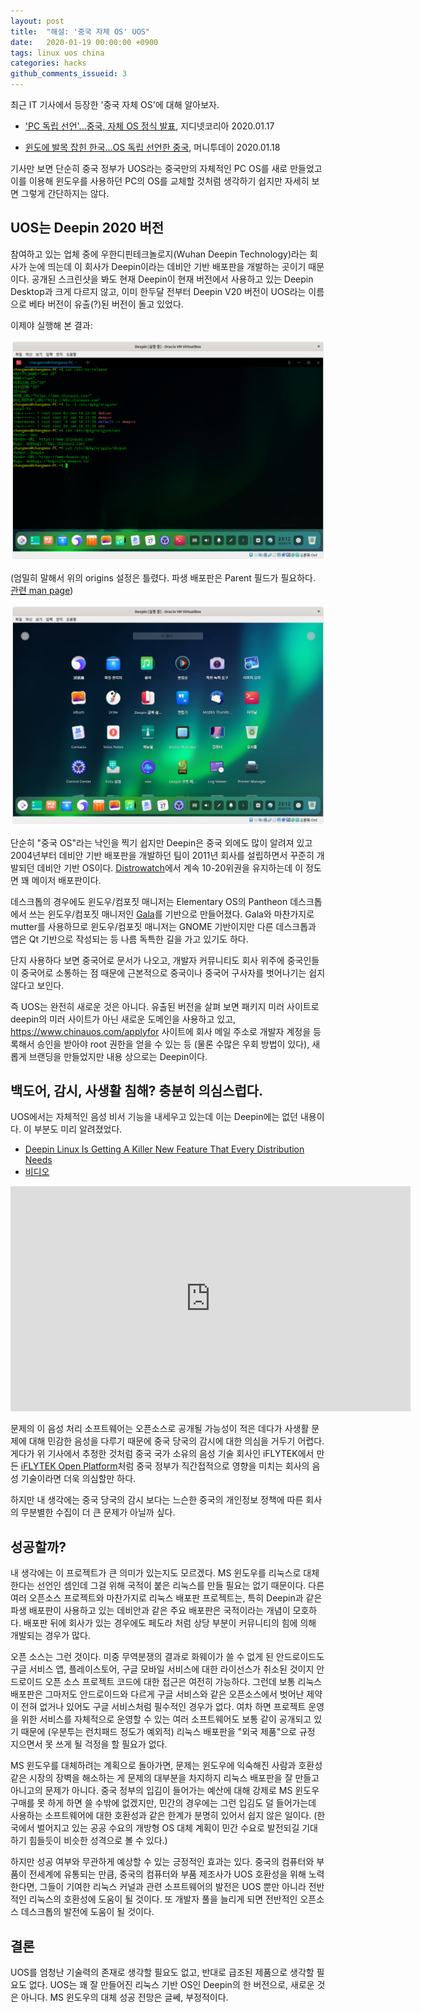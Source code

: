 ```yaml
---
layout: post
title:  "해설: '중국 자체 OS' UOS"
date:   2020-01-19 00:00:00 +0900
tags: linux uos china
categories: hacks
github_comments_issueid: 3
---
```


최근 IT 기사에서 등장한 '중국 자체 OS'에 대해 알아보자.

* ['PC 독립 선언'...중국, 자체 OS 정식
  발표](http://www.zdnet.co.kr/view/?no=20200117084059), 지디넷코리아
  2020.01.17

* [윈도에 발목 잡힌 한국…OS 독립 선언한
  중국](https://news.mt.co.kr/newsEmail.html?no=2020011715132552031&type=1&gubn=undefined),
  머니투데이 2020.01.18

기사만 보면 단순히 중국 정부가 UOS라는 중국만의 자체적인 PC OS를 새로 만들었고
이를 이용해 윈도우를 사용하던 PC의 OS를 교체할 것처럼 생각하기 쉽지만 자세히
보면 그렇게 간단하지는 않다.

## UOS는 Deepin 2020 버전

참여하고 있는 업체 중에 우한디핀테크놀로지(Wuhan Deepin Technology)라는 회사가
눈에 띄는데 이 회사가 Deepin이라는 데비안 기반 배포판을 개발하는 곳이기
때문이다. 공개된 스크린샷을 봐도 현재 Deepin이 현재 버전에서 사용하고 있는
Deepin Desktop과 크게 다르지 않고, 이미 한두달 전부터 Deepin V20 버전이
UOS라는 이름으로 베타 버전이 유출(?)된 버전이 돌고 있었다.

이제야 실행해 본 결과:

![UOS 정보](/assets/img/2020-01/2020-01-19-uos-basic.png)

(엄밀히 말해서 위의 origins 설정은 틀렸다. 파생 배포판은 Parent 필드가 필요하다.
[관련 man page](https://manpages.debian.org/jessie/dpkg-dev/deb-origin.5.en.html))

![UOS 메뉴](/assets/img/2020-01/2020-01-19-uos-menu.png)

단순히 "중국 OS"라는 낙인을 찍기 쉽지만 Deepin은 중국 외에도 많이 알려져 있고
2004년부터 데비안 기반 배포판을 개발하던 팀이 2011년 회사를 설립하면서 꾸준히
개발되던 데비안 기반 OS이다.
[Distrowatch](https://distrowatch.com/table.php?distribution=deepin)에서 계속
10-20위권을 유지하는데 이 정도면 꽤 메이저 배포판이다.

데스크톱의 경우에도 윈도우/컴포짓 매니저는 Elementary OS의 Pantheon
데스크톱에서 쓰는 윈도우/컴포짓 매니저인
[Gala](https://github.com/elementary/gala)를 기반으로 만들어졌다. Gala와
마찬가지로 mutter를 사용하므로 윈도우/컴포짓 매니저는 GNOME 기반이지만 다른
데스크톱과 앱은 Qt 기반으로 작성되는 등 나름 독특한 길을 가고 있기도 하다.

단지 사용하다 보면 중국어로 문서가 나오고, 개발자 커뮤니티도 회사 위주에
중국인들이 중국어로 소통하는 점 때문에 근본적으로 중국이나 중국어 구사자를
벗어나기는 쉽지 않다고 보인다.

즉 UOS는 완전히 새로운 것은 아니다. 유출된 버전을 살펴 보면 패키지 미러
사이트로 deepin의 미러 사이트가 아닌 새로운 도메인을 사용하고 있고,
https://www.chinauos.com/applyfor 사이트에 회사 메일 주소로 개발자 계정을
등록해서 승인을 받아야 root 권한을 얻을 수 있는 등 (물론 수많은 우회 방법이
있다), 새롭게 브랜딩을 만들었지만 내용 상으로는 Deepin이다.

## 백도어, 감시, 사생활 침해? 충분히 의심스럽다.

UOS에서는 자체적인 음성 비서 기능을 내세우고 있는데 이는 Deepin에는 없던
내용이다. 이 부분도 미리 알려졌었다.

* [Deepin Linux Is Getting A Killer New Feature That Every Distribution
  Needs](https://www.forbes.com/sites/jasonevangelho/2019/11/15/it-sure-looks-like-an-ai-voice-assistant-is-coming-to-deepin-linux-v20/#3573b6993dfc)
* [비디오](https://www.youtube.com/watch?v=2p6j-r0ENAY)

<iframe width="640" height="360" src="https://www.youtube.com/embed/2p6j-r0ENAY" frameborder="0" allow="accelerometer; autoplay; encrypted-media; gyroscope; picture-in-picture" allowfullscreen></iframe>

문제의 이 음성 처리 소프트웨어는 오픈소스로 공개될 가능성이 적은 데다가 사생활
문제에 대해 민감한 음성을 다루기 때문에 중국 당국의 감시에 대한 의심을 거두기
어렵다. 게다가 위 기사에서 추정한 것처럼 중국 국가 소유의 음성 기술 회사인
iFLYTEK에서 만든 [iFLYTEK Open Platform](http://global.xfyun.cn/)처럼 중국
정부가 직간접적으로 영향을 미치는 회사의 음성 기술이라면 더욱 의심할만 하다.

하지만 내 생각에는 중국 당국의 감시 보다는 느슨한 중국의 개인정보 정책에 따른
회사의 무분별한 수집이 더 큰 문제가 아닐까 싶다.

## 성공할까?

내 생각에는 이 프로젝트가 큰 의미가 있는지도 모르겠다. MS 윈도우를 리눅스로
대체한다는 선언인 셈인데 그걸 위해 국적이 붙은 리눅스를 만들 필요는 없기
때문이다. 다른 여러 오픈소스 프로젝트와 마찬가지로 리눅스 배포판 프로젝트는,
특히 Deepin과 같은 파생 배포판이 사용하고 있는 데비안과 같은 주요 배포판은
국적이라는 개념이 모호하다. 배포판 뒤에 회사가 있는 경우에도 페도라 처럼 상당
부분이 커뮤니티의 힘에 의해 개발되는 경우가 많다.

오픈 소스는 그런 것이다. 미중 무역분쟁의 결과로 화웨이가 쓸 수 없게 된
안드로이드도 구글 서비스 앱, 플레이스토어, 구글 모바일 서비스에 대한
라이선스가 취소된 것이지 안드로이드 오픈 소스 프로젝트 코드에 대한 접근은
여전히 가능하다. 그런데 보통 리눅스 배포판은 그마저도 안드로이드와 다르게 구글
서비스와 같은 오픈소스에서 벗어난 제약이 전혀 없거나 있어도 구글 서비스처럼
필수적인 경우가 없다. 여차 하면 프로젝트 운영을 위한 서비스를 자체적으로
운영할 수 있는 여러 소프트웨어도 보통 같이 공개되고 있기 때문에 (우분투는
런치패드 정도가 예외적) 리눅스 배포판을 "외국 제품"으로 규정 지으면서 못 쓰게
될 걱정을 할 필요가 없다.

MS 윈도우를 대체하려는 계획으로 돌아가면, 문제는 윈도우에 익숙해진 사람과
호환성 같은 시장의 장벽을 해소하는 게 문제의 대부분을 차지하지 리눅스 배포판을
잘 만들고 아니고의 문제가 아니다. 중국 정부의 입김이 들어가는 예산에 대해
강제로 MS 윈도우 구매를 못 하게 하면 쓸 수밖에 없겠지만, 민간의 경우에는 그런
입김도 덜 들어가는데 사용하는 소프트웨어에 대한 호환성과 같은 한계가 분명히
있어서 쉽지 않은 일이다. (한국에서 벌어지고 있는 공공 수요의 개방형 OS 대체
계획이 민간 수요로 발전되길 기대하기 힘들듯이 비슷한 성격으로 볼 수 있다.)

하지만 성공 여부와 무관하게 예상할 수 있는 긍정적인 효과는 있다. 중국의
컴퓨터와 부품이 전세계에 유통되는 만큼, 중국의 컴퓨터와 부품 제조사가 UOS
호환성을 위해 노력한다면, 그들이 기여한 리눅스 커널과 관련 소프트웨어의 발전은
UOS 뿐만 아니라 전반적인 리눅스의 호환성에 도움이 될 것이다. 또 개발자 풀을
늘리게 되면 전반적인 오픈소스 데스크톱의 발전에 도움이 될 것이다.

## 결론

UOS를 엄청난 기술력의 존재로 생각할 필요도 없고, 반대로 급조된 제품으로 생각할
필요도 없다. UOS는 꽤 잘 만들어진 리눅스 기반 OS인 Deepin의 한 버전으로,
새로운 것은 아니다. MS 윈도우의 대체 성공 전망은 글쎄, 부정적이다.
